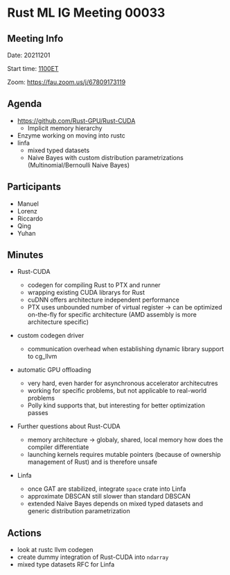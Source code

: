 # Rust ML IG Meeting 00033

## Meeting Info

Date: 20211201

Start time: [1100ET](http://timesched.pocoo.org/?date=2021-12-01&tz=utc!,gb:london,de:berlin,us:new-york-city:ny,us:austin:tx,us:seattle:wa,cn:beijing&range=960,1080)

Zoom: https://fau.zoom.us/j/67809173119 

## Agenda

- https://github.com/Rust-GPU/Rust-CUDA
    - Implicit memory hierarchy
- Enzyme working on moving into rustc
- linfa
    - mixed typed datasets
    - Naive Bayes with custom distribution parametrizations (Multinomial/Bernoulli Naive Bayes)
    

## Participants

 - Manuel
 - Lorenz
 - Riccardo
 - Qing
 - Yuhan

## Minutes

 - Rust-CUDA
     - codegen for compiling Rust to PTX and runner
     - wrapping existing CUDA librarys for Rust
     - cuDNN offers architecture independent performance
     - PTX uses unbounded number of virtual register -> can be optimized on-the-fly for specific architecture (AMD assembly is more architecture specific)
 - custom codegen driver
     - communication overhead when establishing dynamic library support to cg_llvm

 - automatic GPU offloading
     - very hard, even harder for asynchronous accelerator architecutres
     - working for specific problems, but not applicable to real-world problems
     - Polly kind supports that, but interesting for better optimization passes
 - Further questions about Rust-CUDA
     - memory architecture -> globaly, shared, local memory how does the compiler differentiate
     - launching kernels requires mutable pointers (because of ownership management of Rust) and is therefore unsafe
 - Linfa
     - once GAT are stabilized, integrate `space` crate into Linfa
     - approximate DBSCAN still slower than standard DBSCAN
     - extended Naive Bayes depends on mixed typed datasets and generic distribution parametrization

## Actions

 - look at rustc llvm codegen
 - create dummy integration of Rust-CUDA into `ndarray`
 - mixed type datasets RFC for Linfa

